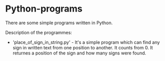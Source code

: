 # Python-programs
There are some simple programs written in Python.

Description of the programmes:
* 'place_of_sign_in_string.py' - It's a simple program which can find any sign in written text from one position to another. It counts from 0. It returnes a position of the sign and how many signs were found. 
